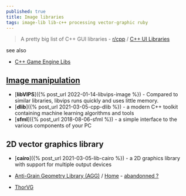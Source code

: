 ```yaml
---
published: true
title: Image libraries
tags: image-lib lib-c++ processing vector-graphic ruby
---
```

> A pretty big list of C++ GUI libraries - [r/cpp](https://www.reddit.com/r/cpp/comments/babfl5/a_pretty_big_list_of_c_gui_libraries/) / [C++ UI Libraries](https://philippegroarke.com/posts/2018/c++_ui_solutions/)

see also
- [C++ Game Engine Libs](https://blog.brianna.town/c-custom-game-engine-libraries)

## [Image manipulation](https://stackoverflow.com/questions/1610210/c-graphic-drawing-library)

- [**libVIPS**]({% post_url 2022-01-14-libvips-image %}) - Compared to similar libraries, libvips runs quickly and uses little memory. 
- [**dlib**]({% post_url 2021-03-05-cpp-dlib %}) - a modern C++ toolkit containing machine learning algorithms and tools 
- [**sfml**]({% post_url 2018-08-06-sfml %}) - a simple interface to the various components of your PC



## 2D vector graphics library
- [**cairo**]({% post_url 2021-03-05-lib-cairo %}) - a 2D graphics library with support for multiple output devices
    
- [Anti-Grain Geometry Library (AGG)](https://github.com/ghaerr/agg-2.6) / [Home](http://antigrain.com/) - [abandonned ?](https://www.reddit.com/r/rust/comments/9nhhh8/a_crate_i_want_2d_graphics/e7mmank?utm_source=share&utm_medium=web2x&context=3)

- [ThorVG](https://github.com/Samsung/thorvg)
